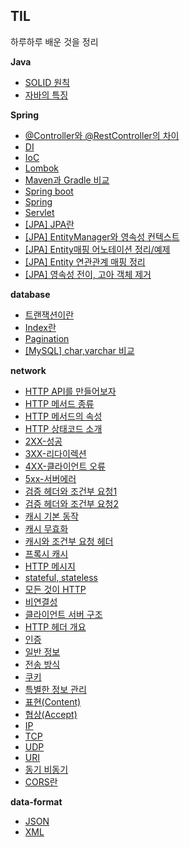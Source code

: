 ## TIL

하루하루 배운 것을 정리

**Java**

- [SOLID 원칙](Java/SOLID.md)
- [자바의 특징](<Java/자바의 특징.md>)

**Spring**

- [@Controller와 @RestController의 차이](Spring/@Controller-vs-@RestController.md)
- [DI](Spring/DI.md)
- [IoC](Spring/IoC.md)
- [Lombok](Spring/Lombok.md)
- [Maven과 Gradle 비교](<Spring/Maven과 Gradle.md>)
- [Spring boot](<Spring/Spring boot.md>)
- [Spring](Spring/spring.md)
- [Servlet](Spring/Servlet.md)
- [[JPA] JPA란](Spring/JPA/JPA.md)
- [[JPA] EntityManager와 영속성 컨텍스트](<Spring/JPA/EntityManager와 영속성 컨텍스트.md>)
- [[JPA] Entity매핑 어노테이션 정리/예제](<Spring/JPA/JPA Entity매핑 어노테이션.md>)
- [[JPA] Entity 연관관계 매핑 정리](<Spring/JPA/JPA Entity 연관관계매핑.md>)
- [[JPA] 영속성 전이, 고아 객체 제거](Spring/JPA/cascade.md)

**database**

- [트랜잭션이란](database/transaction.md)
- [Index란](database/index.md)
- [Pagination](database/pagination.md)
- [[MySQL] char,varchar 비교](database/char-vs-varchar.md)

**network**

- [HTTP API를 만들어보자](network/HTTP/HTTP-메서드/HTTP-API를-만들어보자.md)
- [HTTP 메서드 종류](<network/HTTP/HTTP 메서드/HTTP 메서드 종류.md>)
- [HTTP 메서드의 속성](<network/HTTP/HTTP 메서드/HTTP 메서드의 속성.md>)
- [HTTP 상태코드 소개](<network/HTTP/HTTP 상태코드/HTTP 상태코드 소개.md>)
- [2XX-성공](<network/HTTP/HTTP 상태코드/2XX-성공.md>)
- [3XX-리다이렉션](<network/HTTP/HTTP 상태코드/3XX-리다이렉션.md>)
- [4XX-클라이언트 오류](<network/HTTP/HTTP 상태코드/4XX-클라이언트 오류.md>)
- [5xx-서버에러](<network/HTTP/HTTP 상태코드/5xx-서버에러.md>)
- [검증 헤더와 조건부 요청1](<network/HTTP/HTTP 헤더 - 캐시와 조건부 요청/검증 헤더와 조건부 요청1.md>)
- [검증 헤더와 조건부 요청2](<network/HTTP/HTTP 헤더 - 캐시와 조건부 요청/검증 헤더와 조건부 요청2.md>)
- [캐시 기본 동작](<network/HTTP/HTTP 헤더 - 캐시와 조건부 요청/캐시 기본 동작.md>)
- [캐시 무효화](<network/HTTP/HTTP 헤더 - 캐시와 조건부 요청/캐시 무효화.md>)
- [캐시와 조건부 요청 헤더](<network/HTTP/HTTP 헤더 - 캐시와 조건부 요청/캐시와 조건부 요청 헤더.md>)
- [프록시 캐시](<network/HTTP/HTTP 헤더 - 캐시와 조건부 요청/프록시 캐시.md>)
- [HTTP 메시지](<network/HTTP/HTTP기본/HTTP 메시지.md>)
- [stateful, stateless](<network/HTTP/HTTP기본/stateful, stateless.md>)
- [모든 것이 HTTP](<network/HTTP/HTTP기본/모든 것이 HTTP.md>)
- [비연결성](network/HTTP/HTTP기본/비연결성.md)
- [클라이언트 서버 구조](<network//HTTP/HTTP기본/클라이언트 서버 구조.md>)
- [HTTP 헤더 개요](<network/HTTP/HTTP헤더-일반 헤더/HTTP 헤더 개요.md>)
- [인증](<network/HTTP/HTTP헤더-일반 헤더/인증.md>)
- [일반 정보](<network/HTTP/HTTP헤더-일반 헤더/일반 정보.md>)
- [전송 방식](<network/HTTP/HTTP헤더-일반 헤더/전송 방식.md>)
- [쿠키](<network/HTTP/HTTP헤더-일반 헤더/쿠키.md>)
- [특별한 정보 관리](<network/HTTP/HTTP헤더-일반 헤더/특별한 정보.md>)
- [표현(Content)](<network/HTTP/HTTP헤더-일반 헤더/표현.md>)
- [협상(Accept)](<network/HTTP/HTTP헤더-일반 헤더/협상.md>)
- [IP](network/IP.md)
- [TCP](network/TCP.md)
- [UDP](network/UDP.md)
- [URI](network/URI.md)
- [동기 비동기](network/동기-vs-비동기.md)
- [CORS란](network/CORS.md)

**data-format**

- [JSON](data-format/JSON.md)
- [XML](data-format/XML.md)
